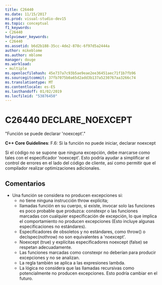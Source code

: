 ```yaml
---
title: C26440
ms.date: 11/15/2017
ms.prod: visual-studio-dev15
ms.topic: conceptual
f1_keywords:
- C26440
helpviewer_keywords:
- C26440
ms.assetid: b6d2b188-35cc-4de2-878c-6f97d5a2444a
author: mikeblome
ms.author: mblome
manager: douge
ms.workload:
- multiple
ms.openlocfilehash: 45e737a7c93b5ae9eae2ee36451aec71f1b7fb96
ms.sourcegitcommit: 37fb7075b0a65d2add3b137a5230767aa3266c74
ms.translationtype: MT
ms.contentlocale: es-ES
ms.lasthandoff: 01/02/2019
ms.locfileid: "53876450"
---
```

# <a name="c26440-declarenoexcept"></a>C26440 DECLARE_NOEXCEPT
"Función se puede declarar 'noexcept'."

**C++ Core Guidelines**: F.6: Si la función no puede iniciar, declarar noexcept

Si el código no se supone que ninguna excepción, debe marcarse como tales con el especificador 'noexcept'. Esto podría ayudar a simplificar el control de errores en el lado del código de cliente, así como permitir que el compilador realizar optimizaciones adicionales.

## <a name="remarks"></a>Comentarios
- Una función se considera no producen excepciones si:
  -  no tiene ninguna instrucción throw explícita;
  -  llamadas función en su cuerpo, si existe, invocar solo las funciones es poco probable que produzca: constexpr o las funciones marcadas con cualquier especificación de excepción, lo que implica el comportamiento no producen excepciones (Esto incluye algunas especificaciones no estándares).
  -  Especificadores de obsoletos y no estándares, como throw() o declspec(nothrow) no son equivalentes a 'noexcept'.
  -  Noexcept (true) y explícitas especificadores noexcept (false) se respetan adecuadamente.
  -  Las funciones marcadas como constexpr no deberían para producir excepciones y no se analizan.
  -  La regla también se aplica a las expresiones lambda.
  -  La lógica no considera que las llamadas recursivas como potencialmente no producen excepciones. Esto podría cambiar en el futuro.